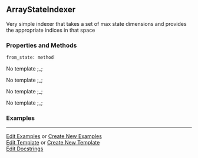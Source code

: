 ## <a id="Psience.BasisReps.StateIndexers.ArrayStateIndexer">ArrayStateIndexer</a>
Very simple indexer that takes a set of max state dimensions and
provides the appropriate indices in that space

### Properties and Methods
```python
from_state: method
```
No template ;_;

No template ;_;

No template ;_;

No template ;_;

### Examples


___

[Edit Examples](https://github.com/McCoyGroup/Psience/edit/edit/ci/examples/ci/docs/Psience/BasisReps/StateIndexers/ArrayStateIndexer.md) or 
[Create New Examples](https://github.com/McCoyGroup/Psience/new/edit/?filename=ci/examples/ci/docs/Psience/BasisReps/StateIndexers/ArrayStateIndexer.md) <br/>
[Edit Template](https://github.com/McCoyGroup/Psience/edit/edit/ci/docs/ci/docs/Psience/BasisReps/StateIndexers/ArrayStateIndexer.md) or 
[Create New Template](https://github.com/McCoyGroup/Psience/new/edit/?filename=ci/docs/templates/ci/docs/Psience/BasisReps/StateIndexers/ArrayStateIndexer.md) <br/>
[Edit Docstrings](https://github.com/McCoyGroup/Psience/edit/edit/Psience/BasisReps/StateIndexers.py?message=Update%20Docs)